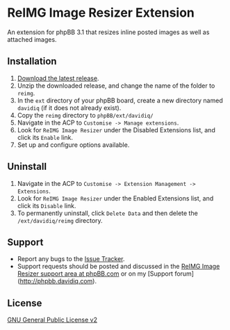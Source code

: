 # ReIMG Image Resizer Extension

An extension for phpBB 3.1 that resizes inline posted images as well as attached images.

## Installation
1. [Download the latest release](https://github.com/DavidIQ/phpBB-ReIMG-Image-Resizer).
2. Unzip the downloaded release, and change the name of the folder to `reimg`.
3. In the `ext` directory of your phpBB board, create a new directory named `davidiq` (if it does not already exist).
4. Copy the `reimg` directory to `phpBB/ext/davidiq/`
5. Navigate in the ACP to `Customise -> Manage extensions`.
6. Look for `ReIMG Image Resizer` under the Disabled Extensions list, and click its `Enable` link.
7. Set up and configure options available.

## Uninstall

1. Navigate in the ACP to `Customise -> Extension Management -> Extensions`.
2. Look for `ReIMG Image Resizer` under the Enabled Extensions list, and click its `Disable` link.
3. To permanently uninstall, click `Delete Data` and then delete the `/ext/davidiq/reimg` directory.

## Support

* Report any bugs to the [Issue Tracker](https://github.com/DavidIQ/phpBB-ReIMG-Image-Resizer/issues).
* Support requests should be posted and discussed in the [ReIMG Image Resizer support area at phpBB.com](https://www.phpbb.com/customise/db/extension/reimg/support) or on my [Support forum] (http://phpbb.davidiq.com).

## License
[GNU General Public License v2](http://opensource.org/licenses/GPL-2.0)

